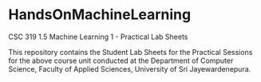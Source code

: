 # HandsOnMachineLearning
CSC 319 1.5 Machine Learning 1 - Practical Lab Sheets

This repository contains the Student Lab Sheets for the Practical Sessions for the above course unit conducted at the Department of Computer Science, Faculty of Applied Sciences, University of Sri Jayewardenepura.
